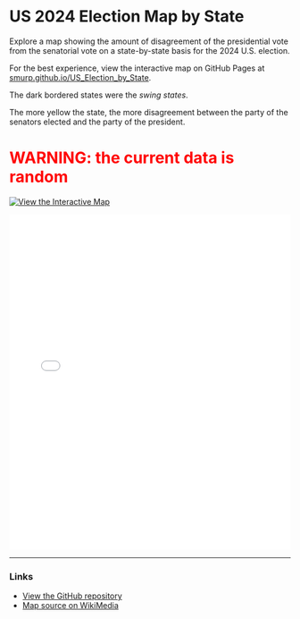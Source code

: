 # US 2024 Election Map by State

Explore a map showing the amount of disagreement of the presidential vote from the senatorial vote on a state-by-state basis for the 2024 U.S. election.

For the best experience, view the interactive map on GitHub Pages at [smurp.github.io/US_Election_by_State](https://smurp.github.io/US_Election_by_State/).

The dark bordered states were the <i>swing states</i>.

The more yellow the state, the more disagreement between the party of the senators elected and the party of the president.

# <span style="color:red;">WARNING: the current data is random</span>

[![View the Interactive Map](https://smurp.github.io/US_Election_by_State/USA_2024.svg)](https://smurp.github.io/US_Election_by_State/)

<iframe src="./USA_2024.svg" width="100%" height="600px" style="border:none;" scrolling="no"></iframe>


---

### Links
- [View the GitHub repository](https://github.com/smurp/US_Election_by_State/)
- [Map source on WikiMedia](https://commons.wikimedia.org/wiki/File:Blank_US_Map_(states_only).svg)

